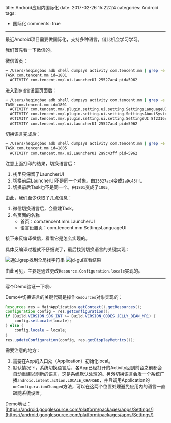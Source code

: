 title: Android应用内国际化
date: 2017-02-26 15:22:24
categories: Android
tags:
- 国际化
comments: true
---

最近Android项目需要做国际化，支持多种语言，借此机会学习学习。

我们首先看一下微信的。

微信首页：

```bash
➜ /Users/heqingbao adb shell dumpsys activity com.tencent.mm | grep -e 'TASK' -e "ACTIVITY"
TASK com.tencent.mm id=1801
  ACTIVITY com.tencent.mm/.ui.LauncherUI 25527ac4 pid=5962
```

进入到`多语言`设置页面后：

```bash
➜ /Users/heqingbao adb shell dumpsys activity com.tencent.mm | grep -e 'TASK' -e "ACTIVITY"
TASK com.tencent.mm id=1801
  ACTIVITY com.tencent.mm/.plugin.setting.ui.setting.SettingsLanguageUI 1d07a70 pid=5962
  ACTIVITY com.tencent.mm/.plugin.setting.ui.setting.SettingsAboutSystemUI 14ce296 pid=5962
  ACTIVITY com.tencent.mm/.plugin.setting.ui.setting.SettingsUI 8f2316c pid=5962
  ACTIVITY com.tencent.mm/.ui.LauncherUI 25527ac4 pid=5962
```

切换语言完成后：

```bash
➜ /Users/heqingbao adb shell dumpsys activity com.tencent.mm | grep -e 'TASK' -e "ACTIVITY"
TASK com.tencent.mm id=1805
  ACTIVITY com.tencent.mm/.ui.LauncherUI 2a9c43ff pid=5962
```

注意上面打印的结果，切换语言后：

1. 栈里只保留了LauncherUI
2. 切换前后LauncherUI不是同一个对象。由`25527ac4`变成`2a9c43ff`。
3. 切换前后Task也不是同一个。由`1801`变成了`1805`。

由此，我们至少获取了几点信息：

1. 微信切换语言后，会重建Task。
2. 各页面的名称
	* 首页：com.tencent.mm.LauncherUI
	* 语言设置页：com.tencent.mm.SettingsLanguageUI

<!-- more -->

接下来反编译微信，看看它是怎么实现的。

具体反编译过程就不仔细说了，最后找到切换语言的关键实现：

![][100]
![][101]

由此可见，主要是通过更改`Resource.Configuration.locale`实现的。

-------------------
写个Demo验证一下呗~

Demo中切换语言的关键代码是操作`Resources`对象实现的：

```java
Resources res = MainApplication.getContext().getResources();
Configuration config = res.getConfiguration();
if (Build.VERSION.SDK_INT >= Build.VERSION_CODES.JELLY_BEAN_MR1) {
    config.setLocale(locale);
} else {
    config.locale = locale;
}
res.updateConfiguration(config, res.getDisplayMetrics());
```

需要注意的地方：

1. 需要在App的入口处（Application）初始化local。
2. 默认情况下，系统切换语言后，各App已经打开的Activity回到前台之前都会自动重建以刷新的语言，这是系统默认处理的。另外切换语言会发一个系统广播`android.intent.action.LOCALE_CHANGED`，并且调用Application的`onConfigurationChanged`方法，可以在这两个位置处理避免应用内的语言一直跟随系统设置。

Demo地址：[https://android.googlesource.com/platform/packages/apps/Settings/](https://android.googlesource.com/platform/packages/apps/Settings/)

[1]: https://github.com/shwenzhang/AndResGuard "AndResGuard"
[100]: android-change-language-in-app/WX20170224-182020.png "通过grep找到全局找字符串"
[101]: android-change-language-in-app/WX20170227-142853.png "jd-gui查看结果"
